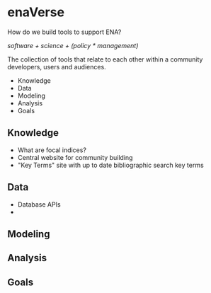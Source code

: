 enaVerse
========

How do we build tools to support ENA?

*software + science + (policy * management)*

The collection of tools that relate to each other within a community
developers, users and audiences.

- Knowledge
- Data
- Modeling
- Analysis
- Goals

## Knowledge

- What are focal indices?
- Central website for community building
- "Key Terms" site with up to date bibliographic search key terms

## Data

- Database APIs
- 

## Modeling
## Analysis
## Goals


